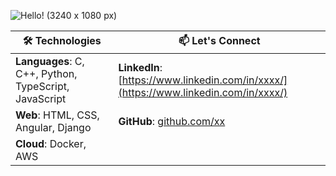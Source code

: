 ![Hello! (3240 x 1080 px)](https://github.com/user-attachments/assets/c3c5a49e-f984-44eb-99c3-527565961b41)

| **🛠️ Technologies**                           | **📫 Let's Connect**                                 |
|-----------------------------------------------|------------------------------------------------------|
| **Languages**: C, C++, Python, TypeScript, JavaScript | **LinkedIn**: [https://www.linkedin.com/in/xxxx/](https://www.linkedin.com/in/xxxx/) |
| **Web**: HTML, CSS, Angular, Django          | **GitHub**: [github.com/xx](https://github.com/xx)     |
| **Cloud**: Docker, AWS                       |                                                      |
